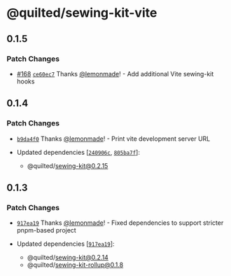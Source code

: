 # @quilted/sewing-kit-vite

## 0.1.5

### Patch Changes

- [#168](https://github.com/lemonmade/quilt/pull/168) [`ce60ec7`](https://github.com/lemonmade/quilt/commit/ce60ec7d864eb3b7c20a1f6cfe8839652bd8e3db) Thanks [@lemonmade](https://github.com/lemonmade)! - Add additional Vite sewing-kit hooks

## 0.1.4

### Patch Changes

- [`b9da4f0`](https://github.com/lemonmade/quilt/commit/b9da4f087fa4ef23525ff0de2487e1025008c337) Thanks [@lemonmade](https://github.com/lemonmade)! - Print vite development server URL

- Updated dependencies [[`240906c`](https://github.com/lemonmade/quilt/commit/240906ccba6265474c0e50df89f25c5e1844fc60), [`805ba7f`](https://github.com/lemonmade/quilt/commit/805ba7f65a3b66d15d51030a85351ea9a438818f)]:
  - @quilted/sewing-kit@0.2.15

## 0.1.3

### Patch Changes

- [`917ea19`](https://github.com/lemonmade/quilt/commit/917ea19edbd8ad210675b11ef7f2ebe0c33e0b3e) Thanks [@lemonmade](https://github.com/lemonmade)! - Fixed dependencies to support stricter pnpm-based project

- Updated dependencies [[`917ea19`](https://github.com/lemonmade/quilt/commit/917ea19edbd8ad210675b11ef7f2ebe0c33e0b3e)]:
  - @quilted/sewing-kit@0.2.14
  - @quilted/sewing-kit-rollup@0.1.8
